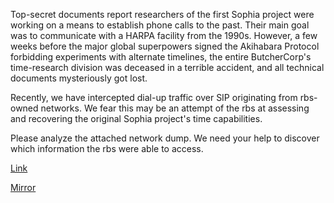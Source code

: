 
Top-secret documents report researchers of the first Sophia project were working on a means to establish phone calls to the past. Their main goal was to communicate with a HARPA facility from the 1990s. However, a few weeks before the major global superpowers signed the Akihabara Protocol forbidding experiments with alternate timelines, the entire ButcherCorp's time-research division was deceased in a terrible accident, and all technical documents mysteriously got lost.

Recently, we have intercepted dial-up traffic over SIP originating from rbs-owned networks. We fear this may be an attempt of the rbs at assessing and recovering the original Sophia project's time capabilities.

Please analyze the attached network dump. We need your help to discover which information the rbs were able to access.

[Link](https://static.pwn2win.party/dialup_interception_7c18e3f29c1b18e7257628d717141391e214787cfdcdecbd10a18ca876ec3a5f.tar.gz)

[Mirror](https://storage.cloud.google.com/pwn2win-files/dialup_interception_7c18e3f29c1b18e7257628d717141391e214787cfdcdecbd10a18ca876ec3a5f.tar.gz)
